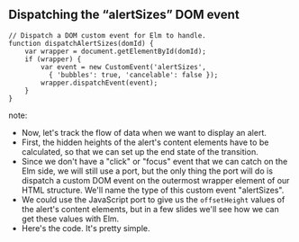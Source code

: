 ##  Dispatching the &ldquo;alertSizes&rdquo; DOM event

<pre class="fragment"><code class="js" data-trim data-noescape>// Dispatch a DOM custom event for Elm to handle.
function dispatchAlertSizes(domId) {
    var wrapper = document.getElementById(domId);
    if (wrapper) {
        var event = new CustomEvent('alertSizes',
          { 'bubbles': true, 'cancelable': false });
        wrapper.dispatchEvent(event);
    }
}
</code></pre>

note:
* Now, let's track the flow of data when we want to display an alert.
* First, the hidden heights of the alert's content elements have to be calculated, so that
we can set up the end state of the transition.
* Since we don't have a "click" or "focus" event that we can catch on the Elm side, we will still
use a port, but the only thing the port will do is dispatch a custom DOM event on the outermost
wrapper element of our HTML structure. We'll name the type of this custom event "alertSizes".
* We could use the JavaScript port to give us the <code>offsetHeight</code> values of the
alert's content elements, but in a few slides we'll see how we can get these values with Elm.
* Here's the code. It's pretty simple.
